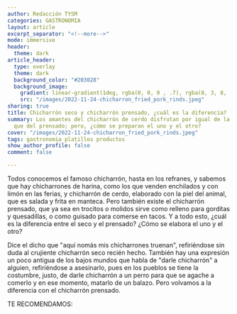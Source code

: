 ```yaml
---
author: Redacción TYSM
categories: GASTRONOMIA
layout: article
excerpt_separator: "<!--more-->"
mode: immersive
header:
  theme: dark
article_header:
  type: overlay
  theme: dark
  background_color: "#203028"
  background_image:
    gradient: linear-gradient(1deg, rgba(0, 0, 0 , .7), rgba(8, 3, 8, .9))
    src: "/images/2022-11-24-chicharron_fried_pork_rinds.jpeg"
sharing: true
title: Chicharrón seco y chicharrón prensado, ¿cuál es la diferencia?
summary: Los amantes del chicharrón de cerdo disfrutan por igual de la versión seca
  que del prensado; pero, ¿cómo se preparan el uno y el otro?
cover: "/images/2022-11-24-chicharron_fried_pork_rinds.jpeg"
tags: gastronomia platillos productos
show_author_profile: false
comment: false

---
```

Todos conocemos el famoso chicharrón, hasta en los refranes, y sabemos que hay chicharrones de harina, como los que venden enchilados y con limón en las ferias, y chicharrón de cerdo, elaborado con la piel del animal, que es salada y frita en manteca. Pero también existe el chicharrón prensado, que ya sea en trocitos o molidos sirve como relleno para gorditas y quesadillas, o como guisado para comerse en tacos. Y a todo esto, ¿cuál es la diferencia entre el seco y el prensado? ¿Cómo se elabora el uno y el otro?

Dice el dicho que "aquí nomás mis chicharrones truenan", refiriéndose sin duda al crujiente chicharrón seco recién hecho. También hay una expresión un poco antigua de los bajos mundos que habla de "darle chicharrón" a alguien, refiriéndose a asesinarlo, pues en los pueblos se tiene la costumbre, justo, de darle chicharrón a un perro para que se agache a comerlo y en ese momento, matarlo de un balazo. Pero volvamos a la diferencia con el chicharrón prensado.

TE RECOMENDAMOS:
